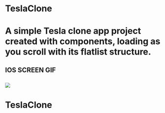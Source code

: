 <h1> TeslaClone <h1>

A simple Tesla clone app project created with components, loading as you scroll with its flatlist structure.

<h2> IOS SCREEN GIF <h2>

![](Screen.gif)
# TeslaClone
